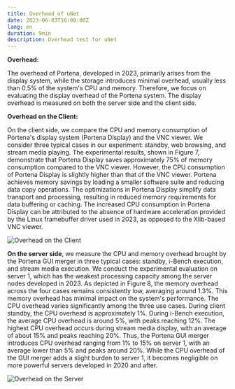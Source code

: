 ```yaml
---
title: Overhead of uNet
date: 2023-06-03T16:00:00Z
lang: en
duration: 9min
description: Overhead test for uNet
---
```

**Overhead:**

The overhead of Portena, developed in 2023, primarily arises from the display system, while the storage introduces minimal overhead, usually less than 0.5% of the system's CPU and memory. Therefore, we focus on evaluating the display overhead of the Portena system. The display overhead is measured on both the server side and the client side.

**Overhead on the Client:**

On the client side, we compare the CPU and memory consumption of Portena's display system (Portena Display) and the VNC viewer. We consider three typical cases in our experiment: standby, web browsing, and stream media playing. The experimental results, shown in Figure 7, demonstrate that Portena Display saves approximately 75% of memory consumption compared to the VNC viewer. However, the CPU consumption of Portena Display is slightly higher than that of the VNC viewer. Portena achieves memory savings by loading a smaller software suite and reducing data copy operations. The optimizations in Portena Display simplify data transport and processing, resulting in reduced memory requirements for data buffering or caching. The increased CPU consumption in Portena Display can be attributed to the absence of hardware acceleration provided by the Linux framebuffer driver used in 2023, as opposed to the Xlib-based VNC viewer.

![Overhead on the Client](https://media.discordapp.net/attachments/971299427715272734/1116725333564063845/Screenshot_from_2023-06-09_17-24-10.png?width=437&height=242)

**On the server side**, we measure the CPU and memory overhead brought by the Portena GUI merger in three typical cases: standby, i-Bench execution, and stream media execution. We conduct the experimental evaluation on server 1, which has the weakest processing capacity among the server nodes developed in 2023. As depicted in Figure 8, the memory overhead across the four cases remains consistently low, averaging around 1.3%. This memory overhead has minimal impact on the system's performance. The CPU overhead varies significantly among the three use cases. During client standby, the CPU overhead is approximately 1%. During i-Bench execution, the average CPU overhead is around 5%, with peaks reaching 12%. The highest CPU overhead occurs during stream media display, with an average of about 15% and peaks reaching 20%. Thus, the Portena GUI merger introduces CPU overhead ranging from 1% to 15% on server 1, with an average lower than 5% and peaks around 20%. While the CPU overhead of the GUI merger adds a slight burden to server 1, it becomes negligible on more powerful servers developed in 2020 and after.

![Overhead on the Server](https://media.discordapp.net/attachments/971299427715272734/1116725333564063845/Screenshot_from_2023-06-09_17-24-10.png?width=437&height=242)
